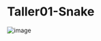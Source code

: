# Taller01-Snake
![image](https://github.com/Cykes07/Taller01-Snake/assets/107725032/bbba30bf-8a18-4426-8e89-9d470f42b511)
